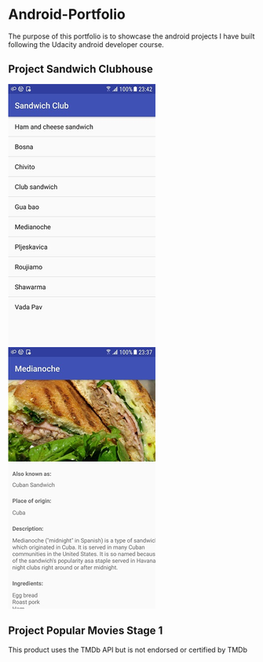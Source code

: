 # Android-Portfolio
The purpose of this portfolio is to showcase the android projects I have built following the Udacity android developer course.

## Project Sandwich Clubhouse 

![](images/screenshot-sandwich1-300.jpg)
![](images/screenshot-sandwich-300.jpg)

## Project Popular Movies Stage 1

This product uses the TMDb API but is not endorsed or certified by TMDb
